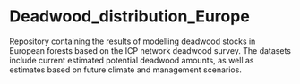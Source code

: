 # Deadwood_distribution_Europe
Repository containing the results of modelling deadwood stocks in European forests based on the ICP network deadwood survey. The datasets include current estimated potential deadwood amounts, as well as estimates based on future climate and management scenarios.
